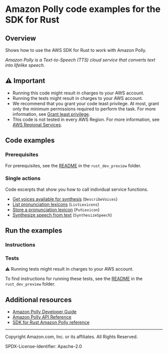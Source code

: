 <!--Generated by WRITEME on 2023-06-06 21:26:13.745354 (UTC)-->
# Amazon Polly code examples for the SDK for Rust

## Overview

Shows how to use the AWS SDK for Rust to work with Amazon Polly.

<!--custom.overview.start-->
<!--custom.overview.end-->

*Amazon Polly is a Text-to-Speech (TTS) cloud service that converts text into lifelike speech.*

## ⚠ Important

* Running this code might result in charges to your AWS account.
* Running the tests might result in charges to your AWS account.
* We recommend that you grant your code least privilege. At most, grant only the minimum permissions required to perform the task. For more information, see [Grant least privilege](https://docs.aws.amazon.com/IAM/latest/UserGuide/best-practices.html#grant-least-privilege).
* This code is not tested in every AWS Region. For more information, see [AWS Regional Services](https://aws.amazon.com/about-aws/global-infrastructure/regional-product-services).

<!--custom.important.start-->
<!--custom.important.end-->

## Code examples

### Prerequisites

For prerequisites, see the [README](../README.md#Prerequisites) in the `rust_dev_preview` folder.


<!--custom.prerequisites.start-->
<!--custom.prerequisites.end-->

### Single actions

Code excerpts that show you how to call individual service functions.

* [Get voices available for synthesis](src/bin/describe-voices.rs#L24) (`DescribeVoices`)
* [List pronunciation lexicons](src/bin/list-lexicons.rs#L24) (`ListLexicons`)
* [Store a pronunciation lexicon](src/bin/put-lexicon.rs#L36) (`PutLexicon`)
* [Synthesize speech from text](src/bin/synthesize-speech-presigned.rs#L37) (`SynthesizeSpeech`)

## Run the examples

### Instructions


<!--custom.instructions.start-->
<!--custom.instructions.end-->



### Tests

⚠ Running tests might result in charges to your AWS account.


To find instructions for running these tests, see the [README](../README.md#Tests)
in the `rust_dev_preview` folder.



<!--custom.tests.start-->
<!--custom.tests.end-->

## Additional resources

* [Amazon Polly Developer Guide](https://docs.aws.amazon.com/polly/latest/dg/what-is.html)
* [Amazon Polly API Reference](https://docs.aws.amazon.com/polly/latest/dg/API_Reference.html)
* [SDK for Rust Amazon Polly reference](https://docs.rs/aws-sdk-polly/latest/aws_sdk_polly/)

<!--custom.resources.start-->
<!--custom.resources.end-->

---

Copyright Amazon.com, Inc. or its affiliates. All Rights Reserved.

SPDX-License-Identifier: Apache-2.0